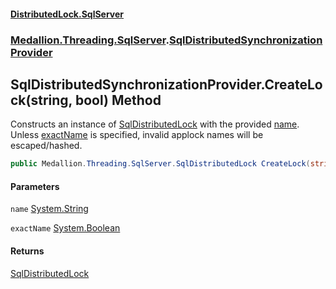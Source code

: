 #### [DistributedLock.SqlServer](README.md 'README')
### [Medallion.Threading.SqlServer](Medallion.Threading.SqlServer.md 'Medallion.Threading.SqlServer').[SqlDistributedSynchronizationProvider](SqlDistributedSynchronizationProvider.md 'Medallion.Threading.SqlServer.SqlDistributedSynchronizationProvider')

## SqlDistributedSynchronizationProvider.CreateLock(string, bool) Method

Constructs an instance of [SqlDistributedLock](SqlDistributedLock.md 'Medallion.Threading.SqlServer.SqlDistributedLock') with the provided [name](SqlDistributedSynchronizationProvider.CreateLock.OBB/tAHXb7DSNADefkuRKg.md#Medallion.Threading.SqlServer.SqlDistributedSynchronizationProvider.CreateLock(string,bool).name 'Medallion.Threading.SqlServer.SqlDistributedSynchronizationProvider.CreateLock(string, bool).name'). Unless [exactName](SqlDistributedSynchronizationProvider.CreateLock.OBB/tAHXb7DSNADefkuRKg.md#Medallion.Threading.SqlServer.SqlDistributedSynchronizationProvider.CreateLock(string,bool).exactName 'Medallion.Threading.SqlServer.SqlDistributedSynchronizationProvider.CreateLock(string, bool).exactName') 
is specified, invalid applock names will be escaped/hashed.

```csharp
public Medallion.Threading.SqlServer.SqlDistributedLock CreateLock(string name, bool exactName=false);
```
#### Parameters

<a name='Medallion.Threading.SqlServer.SqlDistributedSynchronizationProvider.CreateLock(string,bool).name'></a>

`name` [System.String](https://docs.microsoft.com/en-us/dotnet/api/System.String 'System.String')

<a name='Medallion.Threading.SqlServer.SqlDistributedSynchronizationProvider.CreateLock(string,bool).exactName'></a>

`exactName` [System.Boolean](https://docs.microsoft.com/en-us/dotnet/api/System.Boolean 'System.Boolean')

#### Returns
[SqlDistributedLock](SqlDistributedLock.md 'Medallion.Threading.SqlServer.SqlDistributedLock')
